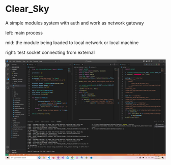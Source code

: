 # Clear_Sky

A simple modules system with auth and work as network gateway

left: main process

mid: the module being loaded to local network or local machine

right: test socket connecting from external

<img src='https://github.com/DAF201/Clear_Sky/blob/main/DB/Screenshot%20(711).png'>
